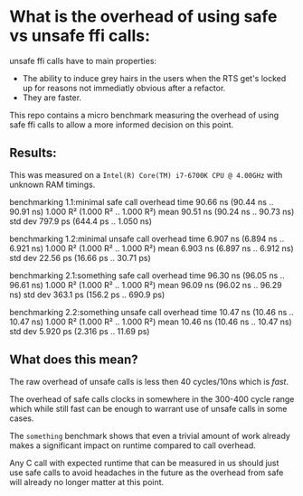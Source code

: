 # What is the overhead of using safe vs unsafe ffi calls:

unsafe ffi calls have to main properties:
* The ability to induce grey hairs in the users when the RTS get's locked
up for reasons not immediatly obvious after a refactor.
* They are faster.

This repo contains a micro benchmark measuring the overhead of using
safe ffi calls to allow a more informed decision on this point.

## Results:

This was measured on a `Intel(R) Core(TM) i7-6700K CPU @ 4.00GHz` with unknown RAM timings.

benchmarking 1.1:minimal safe call overhead
time                 90.66 ns   (90.44 ns .. 90.91 ns)
                     1.000 R²   (1.000 R² .. 1.000 R²)
mean                 90.51 ns   (90.24 ns .. 90.73 ns)
std dev              797.9 ps   (644.4 ps .. 1.050 ns)

benchmarking 1.2:minimal unsafe call overhead
time                 6.907 ns   (6.894 ns .. 6.921 ns)
                     1.000 R²   (1.000 R² .. 1.000 R²)
mean                 6.903 ns   (6.897 ns .. 6.912 ns)
std dev              22.56 ps   (16.66 ps .. 30.71 ps)

benchmarking 2.1:something safe call overhead
time                 96.30 ns   (96.05 ns .. 96.61 ns)
                     1.000 R²   (1.000 R² .. 1.000 R²)
mean                 96.09 ns   (96.02 ns .. 96.29 ns)
std dev              363.1 ps   (156.2 ps .. 690.9 ps)

benchmarking 2.2:something unsafe call overhead
time                 10.47 ns   (10.46 ns .. 10.47 ns)
                     1.000 R²   (1.000 R² .. 1.000 R²)
mean                 10.46 ns   (10.46 ns .. 10.47 ns)
std dev              5.920 ps   (2.316 ps .. 11.69 ps)

## What does this mean?

The raw overhead of unsafe calls is less then 40 cycles/10ns which is *fast*.

The overhead of safe calls clocks in somewhere in the 300-400 cycle range which
while still fast can be enough to warrant use of unsafe calls in some cases.

The `something` benchmark shows that even a trivial amount of work already makes
a significant impact on runtime compared to call overhead.

Any C call with expected runtime that can be measured in us should just use safe
calls to avoid headaches in the future as the overhead from safe will already no
longer matter at this point.